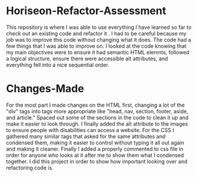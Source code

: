 # Horiseon-Refactor-Assessment
This repository is where I was able to use everything I have learned so far to check out an existing code and refactor it . I had to be careful because my job was to improve this code without changing what it does. The code had a few things that I was able to improve on. I looked at the code knowing that my main objectives were to ensure it had semantic HTML elemnts, followed a logical structure, ensure there were accessible alt attributes, and everything fell into a nice sequential order.

# Changes-Made
For the most part I made changes on the HTML first, changing a lot of the "div" tags into tags more appropriate like "head, nav, section, footer, aside, and article." Spaced out some of the sections in the code to clean it up and make it easier to look through. I finally added the alt attribute to the images to ensure people with disabilities can access a website. For the CSS I gathered many similar tags that asked for the same attributes and condensed them, making it easier to control without typing it all out again and making it cleaner. Finally I added a properly commented to css file in order for anyone who looks at it after me to show them what I condensed together. I did this project in order to show how important looking over and refactoring code is.
